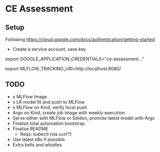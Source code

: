 # CE Assessment

## Setup

Following https://cloud.google.com/docs/authentication/getting-started

* Create a service account, save key

export GOOGLE_APPLICATION_CREDENTIALS="ce-assessment..."

export MLFLOW_TRACKING_URI=http://localhost:8080/

## TODO

- x MLFlow Image
- x LR model fit and push to MLFlow
- x MLFlow on Kind, verify local push
- Argo on Kind, create job image with weekly execution
- Serve either with MLFlow or Seldon, promote latest model with Argo
- Finalize total automation bootstrap
- Finalize README
    - Reqs: kubectl (via `asdf`?)
- Use latest k8s if possible
- Extra bells and whistles